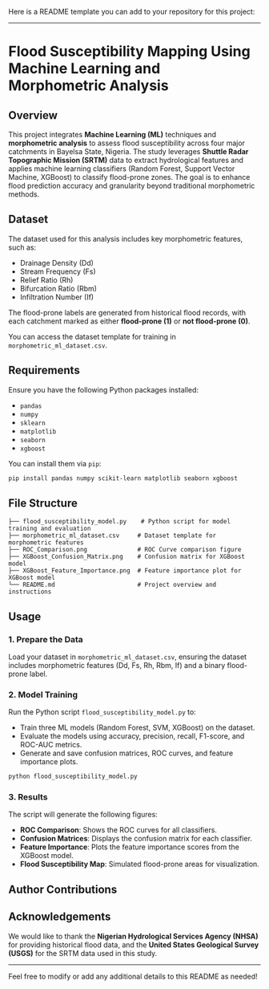 Here is a README template you can add to your repository for this project:

---

# Flood Susceptibility Mapping Using Machine Learning and Morphometric Analysis

## Overview
This project integrates **Machine Learning (ML)** techniques and **morphometric analysis** to assess flood susceptibility across four major catchments in Bayelsa State, Nigeria. The study leverages **Shuttle Radar Topographic Mission (SRTM)** data to extract hydrological features and applies machine learning classifiers (Random Forest, Support Vector Machine, XGBoost) to classify flood-prone zones. The goal is to enhance flood prediction accuracy and granularity beyond traditional morphometric methods.

## Dataset
The dataset used for this analysis includes key morphometric features, such as:
- Drainage Density (Dd)
- Stream Frequency (Fs)
- Relief Ratio (Rh)
- Bifurcation Ratio (Rbm)
- Infiltration Number (If)

The flood-prone labels are generated from historical flood records, with each catchment marked as either **flood-prone (1)** or **not flood-prone (0)**.

You can access the dataset template for training in `morphometric_ml_dataset.csv`.

## Requirements
Ensure you have the following Python packages installed:
- `pandas`
- `numpy`
- `sklearn`
- `matplotlib`
- `seaborn`
- `xgboost`

You can install them via `pip`:
```bash
pip install pandas numpy scikit-learn matplotlib seaborn xgboost
```

## File Structure

```
├── flood_susceptibility_model.py    # Python script for model training and evaluation
├── morphometric_ml_dataset.csv     # Dataset template for morphometric features
├── ROC_Comparison.png              # ROC Curve comparison figure
├── XGBoost_Confusion_Matrix.png    # Confusion matrix for XGBoost model
├── XGBoost_Feature_Importance.png  # Feature importance plot for XGBoost model
└── README.md                       # Project overview and instructions
```

## Usage

### 1. Prepare the Data
Load your dataset in `morphometric_ml_dataset.csv`, ensuring the dataset includes morphometric features (Dd, Fs, Rh, Rbm, If) and a binary flood-prone label.

### 2. Model Training
Run the Python script `flood_susceptibility_model.py` to:
- Train three ML models (Random Forest, SVM, XGBoost) on the dataset.
- Evaluate the models using accuracy, precision, recall, F1-score, and ROC-AUC metrics.
- Generate and save confusion matrices, ROC curves, and feature importance plots.

```bash
python flood_susceptibility_model.py
```

### 3. Results
The script will generate the following figures:
- **ROC Comparison**: Shows the ROC curves for all classifiers.
- **Confusion Matrices**: Displays the confusion matrix for each classifier.
- **Feature Importance**: Plots the feature importance scores from the XGBoost model.
- **Flood Susceptibility Map**: Simulated flood-prone areas for visualization.

## Author Contributions


## Acknowledgements
We would like to thank the **Nigerian Hydrological Services Agency (NHSA)** for providing historical flood data, and the **United States Geological Survey (USGS)** for the SRTM data used in this study.

---

Feel free to modify or add any additional details to this README as needed!
